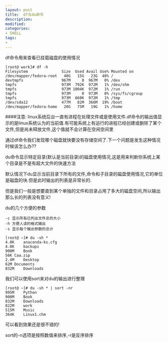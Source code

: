 ```yaml
---
layout: post
title:  df与du命令
description: 
modified: 
categories: 
- SHELL 
tags:
- 
---
```


df命令用来查看已挂载磁盘的使用情况

	[root@ work]# df -h
	Filesystem               Size  Used Avail Use% Mounted on
	/dev/mapper/fedora-root   40G   15G   23G  40% /
	devtmpfs                 967M     0  967M   0% /dev
	tmpfs                    973M  792K  972M   1% /dev/shm
	tmpfs                    973M 1004K  972M   1% /run
	tmpfs                    973M     0  973M   0% /sys/fs/cgroup
	tmpfs                    973M  660K  972M   1% /tmp
	/dev/sda12               477M   82M  366M  19% /boot
	/dev/mapper/fedora-home   20G   75M   19G   1% /home

####注意:
linux系统后台一直有进程在处理文件或是使用文件.df命令的输出值显示的是linux系统认为的当前值.有可能系统上有运行的进程已经创建或删除了某个文件,但是尚未释放文件,这个值就不会计算在空闲空间里


通过df命令我们发现哪个磁盘就快要没有存储空间了.下一个问题是发生这种情况时候该怎么办??


du命令显示特定目录(默认是当前目录)的磁盘使用情况,这是用来判断你系统上某个目录是不是有超大文件的快速方法


默认情况下du显示当前目录下所有的文件,命令和子目录的磁盘使用情况,它的单位是磁盘的块.但是此时输出的列表是非常长的.

但是我们一般是想要直到某个单独的文件和目录占用了多大的磁盘空间,所以输出那么长的列表没有意义!

du的几个方便的参数

	-c 显示所有已列出文件总的大小
	-h 方便人读的格式输出
	-s 显示每个输出参数的总计

	[root@ ~]# du -sh *
	4.0K	anaconda-ks.cfg
	4.0K	backups
	900M	Book
	56K	Caa.zip
	2.4M	Desktop
	62M	Documents
	832M	Downloads


我们可以使用sort来对du的输出进行整理

	[root@ ~]# du -sh * | sort -nr
	995M	Python
	900M	Book
	832M	Downloads
	822M	work
	515M	Music
	364K	Linux1.chm

可以看到效果还是很不错的!

sort的-n选项是按照数值来排序,-r是反序排序
